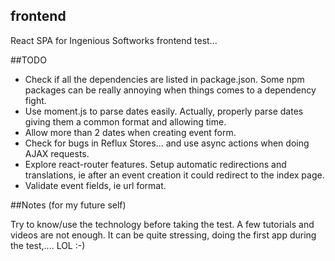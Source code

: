 ## frontend

React SPA for Ingenious Softworks frontend test...

##TODO

- Check if all the dependencies are listed in package.json. Some npm packages can be really annoying when things comes to a dependency fight.
- Use moment.js to parse dates easily. Actually, properly parse dates giving them a common format and allowing time.
- Allow more than 2 dates when creating event form.
- Check for bugs in Reflux Stores... and use async actions when doing AJAX requests.
- Explore react-router features. Setup automatic redirections and translations, ie after an event creation it could redirect to the index page.
- Validate event fields, ie url format.

##Notes (for my future self)

Try to know/use the technology before taking the test. A few  tutorials and videos are not enough. It can be quite stressing, doing the first app during the test,.... LOL :-)
